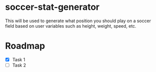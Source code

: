 # soccer-stat-generator
This will be used to generate what position you should play on a soccer field based on user variables such as height, weight, speed, etc.

# Roadmap
- [x] Task 1
- [ ] Task 2
